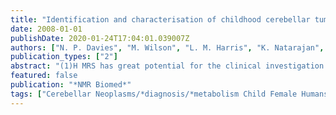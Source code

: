 ```yaml
---
title: "Identification and characterisation of childhood cerebellar tumours by in vivo proton MRS"
date: 2008-01-01
publishDate: 2020-01-24T17:04:01.039007Z
authors: ["N. P. Davies", "M. Wilson", "L. M. Harris", "K. Natarajan", "S. Lateef", "L. Macpherson", "S. Sgouros", "R. G. Grundy", "T. N. Arvanitis", "A. C. Peet"]
publication_types: ["2"]
abstract: "(1)H MRS has great potential for the clinical investigation of childhood brain tumours, but the low incidence in, and difficulties of performing trials on, children have hampered progress in this area. Most studies have used a long-TE, thus limiting the metabolite information obtained, and multivariate analysis has been largely unexplored. Thirty-five children with untreated cerebellar tumours (18 medulloblastomas, 12 pilocytic astrocytomas and five ependymomas) were investigated using a single-voxel short-TE PRESS sequence on a 1.5 T scanner. Spectra were analysed using LCModel to yield metabolite profiles, and key metabolite assignments were verified by comparison with high-resolution magic-angle-spinning NMR of representative tumour biopsy samples. In addition to univariate metabolite comparisons, the use of multivariate classifiers was investigated. Principal component analysis was used for dimension reduction, and linear discriminant analysis was used for variable selection and classification. A bootstrap cross-validation method suitable for estimating the true performance of classifiers in small datasets was used. The discriminant function coefficients were stable and showed that medulloblastomas were characterised by high taurine, phosphocholine and glutamate and low glutamine, astrocytomas were distinguished by low creatine and high N-acetylaspartate, and ependymomas were differentiated by high myo-inositol and glycerophosphocholine. The same metabolite features were seen in NMR spectra of ex vivo samples. Successful classification was achieved for glial-cell (astrocytoma + ependymoma) versus non-glial-cell (medulloblastoma) tumours, with a bootstrap 0.632 + error, e(B.632+), of 5.3%. For astrocytoma vs medulloblastoma and astrocytoma vs medulloblastoma vs ependymoma classification, the e(B.632+) was 6.9% and 7.1%, respectively. The study showed that (1)H MRS detects key differences in the metabolite profiles for the main types of childhood cerebellar tumours and that discriminant analysis of metabolite profiles is a promising tool for classification. The findings warrant confirmation by larger multi-centre studies."
featured: false
publication: "*NMR Biomed*"
tags: ["Cerebellar Neoplasms/*diagnosis/*metabolism Child Female Humans Magnetic Resonance Spectroscopy/*methods Male Protons/*diagnostic use Reproducibility of Results Sensitivity and Specificity Tumor Markers", "Biological/*analysis"]
---
```


